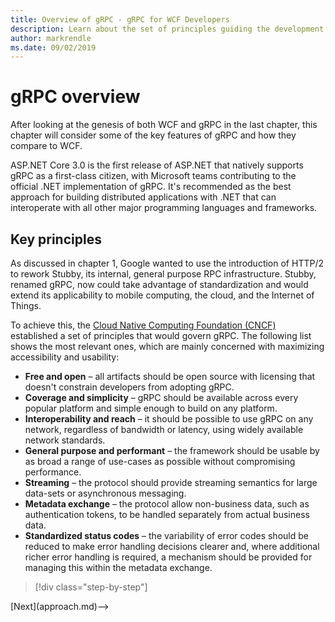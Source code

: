 ```yaml
---
title: Overview of gRPC - gRPC for WCF Developers
description: Learn about the set of principles guiding the development of gRPC.
author: markrendle
ms.date: 09/02/2019
---
```


# gRPC overview

After looking at the genesis of both WCF and gRPC in the last chapter, this chapter will consider some of the key features of gRPC and how they compare to WCF.

ASP.NET Core 3.0 is the first release of ASP.NET that natively supports gRPC as a first-class citizen, with Microsoft teams contributing to the official .NET implementation of gRPC. It's recommended as the best approach for building distributed applications with .NET that can interoperate with all other major programming languages and frameworks.

## Key principles

As discussed in chapter 1, Google wanted to use the introduction of HTTP/2 to rework Stubby, its internal, general purpose RPC infrastructure. Stubby, renamed gRPC, now could take advantage of standardization and would extend its applicability to mobile computing, the cloud, and the Internet of Things.

To achieve this, the [Cloud Native Computing Foundation (CNCF)](https://www.cncf.io/) established a set of principles that would govern gRPC. The following list shows the most relevant ones, which are mainly concerned with maximizing accessibility and usability:

- **Free and open** – all artifacts should be open source with licensing that doesn't constrain developers from adopting gRPC.
- **Coverage and simplicity** – gRPC should be available across every popular platform and simple enough to build on any platform.
- **Interoperability and reach** – it should be possible to use gRPC on any network, regardless of bandwidth or latency, using widely available network standards.
- **General purpose and performant** – the framework should be usable by as broad a range of use-cases as possible without compromising performance.
- **Streaming** – the protocol should provide streaming semantics for large data-sets or asynchronous messaging.
- **Metadata exchange** – the protocol allow non-business data, such as authentication tokens, to be handled separately from actual business data.
- **Standardized status codes** – the variability of error codes should be reduced to make error handling decisions clearer and, where additional richer error handling is required, a mechanism should be provided for managing this within the metadata exchange.

>[!div class="step-by-step"]
<!-->[Next](approach.md)-->
